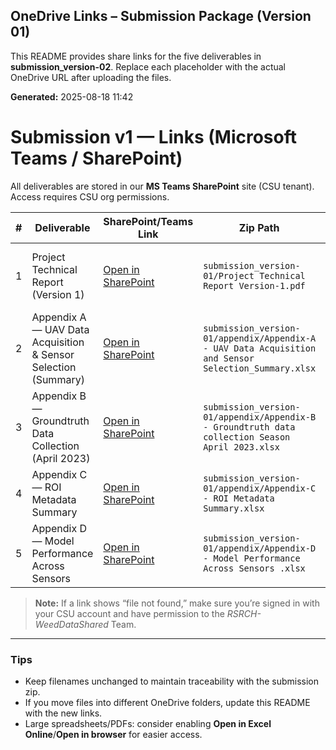 ## OneDrive Links – Submission Package (Version 01)


This README provides share links for the five deliverables in **submission_version-02**.
Replace each placeholder with the actual OneDrive URL after uploading the files.

**Generated:** 2025-08-18 11:42 

# Submission v1 — Links (Microsoft Teams / SharePoint)

All deliverables are stored in our **MS Teams SharePoint** site (CSU tenant). Access requires CSU org permissions.

| # | Deliverable | SharePoint/Teams Link | Zip Path | Notes |
|---:|---|---|---|---|
| 1 | Project Technical Report (Version 1) | [Open in SharePoint](https://csuprod.sharepoint.com/:f:/r/sites/RSRCH-WeedDataShared/Shared%20Documents/General/TSA-Drone-AI-Detection/reports/final_report_v2?csf=1&web=1&e=wcVE5a) | `submission_version-01/Project Technical Report Version-1.pdf` | Main report summarizing methodology, data, and results. |
| 2 | Appendix A — UAV Data Acquisition & Sensor Selection (Summary) | [Open in SharePoint](https://csuprod.sharepoint.com/:x:/r/sites/RSRCH-WeedDataShared/Shared%20Documents/General/TSA-Drone-AI-Detection/reports/appendix/Appendix-A%20-%20UAV%20Data%20Acquisition%20and%20Sensor%20Selection_Summary.xlsx?d=wc2b6d94fe300475b99f1e166cde1bb58&csf=1&web=1&e=HN2raV) | `submission_version-01/appendix/Appendix-A - UAV Data Acquisition and Sensor Selection_Summary.xlsx` | Platforms, flight params, and sensor choices. |
| 3 | Appendix B — Groundtruth Data Collection (April 2023) | [Open in SharePoint](https://csuprod.sharepoint.com/:x:/r/sites/RSRCH-WeedDataShared/Shared%20Documents/General/TSA-Drone-AI-Detection/reports/appendix/Appendix-B%20-%20Groundtruth%20data%20collection%20Season%20April%202023.xlsx?d=w339f7435e28347a98c2226c35771a021&csf=1&web=1&e=IGE7Oc) | `submission_version-01/appendix/Appendix-B - Groundtruth data collection Season April 2023.xlsx` | Sampling log and metadata. |
| 4 | Appendix C — ROI Metadata Summary | [Open in SharePoint](https://csuprod.sharepoint.com/:x:/r/sites/RSRCH-WeedDataShared/Shared%20Documents/General/TSA-Drone-AI-Detection/reports/appendix/Appendix-C%20-%20ROI%20Metadata%20Summary.xlsx?d=wa81607170e7f4e98b37f50446a427319&csf=1&web=1&e=qJDoid) | `submission_version-01/appendix/Appendix-C - ROI Metadata Summary.xlsx` | Per-ROI spatial extents and attributes. |
| 5 | Appendix D — Model Performance Across Sensors | [Open in SharePoint](https://csuprod.sharepoint.com/:x:/r/sites/RSRCH-WeedDataShared/Shared%20Documents/General/TSA-Drone-AI-Detection/reports/appendix/Appendix-D%20-%20Model%20Performance%20Across%20Sensors%20.xlsx?d=w08d8114bfff44d4f8f6a2bddc827906b&csf=1&web=1&e=FIKYuQ) | `submission_version-01/appendix/Appendix-D - Model Performance Across Sensors .xlsx` | Cross-sensor performance tables and metrics. |

> **Note:** If a link shows “file not found,” make sure you’re signed in with your CSU account and have permission to the *RSRCH-WeedDataShared* Team.


---
### Tips
- Keep filenames unchanged to maintain traceability with the submission zip.
- If you move files into different OneDrive folders, update this README with the new links.
- Large spreadsheets/PDFs: consider enabling **Open in Excel Online**/**Open in browser** for easier access.


